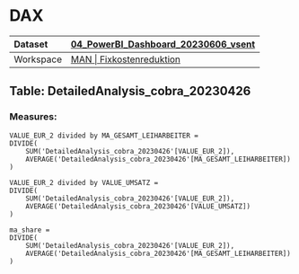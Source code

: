



# DAX

|Dataset|[04_PowerBI_Dashboard_20230606_vsent](./../04_PowerBI_Dashboard_20230606_vsent.md)|
| :--- | :--- |
|Workspace|[MAN \| Fixkostenreduktion](../../Workspaces/MAN-\|-Fixkostenreduktion.md)|

## Table: DetailedAnalysis_cobra_20230426

### Measures:


```dax
VALUE_EUR_2 divided by MA_GESAMT_LEIHARBEITER = 
DIVIDE(
	SUM('DetailedAnalysis_cobra_20230426'[VALUE_EUR_2]),
	AVERAGE('DetailedAnalysis_cobra_20230426'[MA_GESAMT_LEIHARBEITER])
)
```



```dax
VALUE_EUR_2 divided by VALUE_UMSATZ = 
DIVIDE(
	SUM('DetailedAnalysis_cobra_20230426'[VALUE_EUR_2]),
	AVERAGE('DetailedAnalysis_cobra_20230426'[VALUE_UMSATZ])
)
```



```dax
ma_share = 
DIVIDE(
	SUM('DetailedAnalysis_cobra_20230426'[VALUE_EUR_2]),
	AVERAGE('DetailedAnalysis_cobra_20230426'[MA_GESAMT_LEIHARBEITER])
)
```

